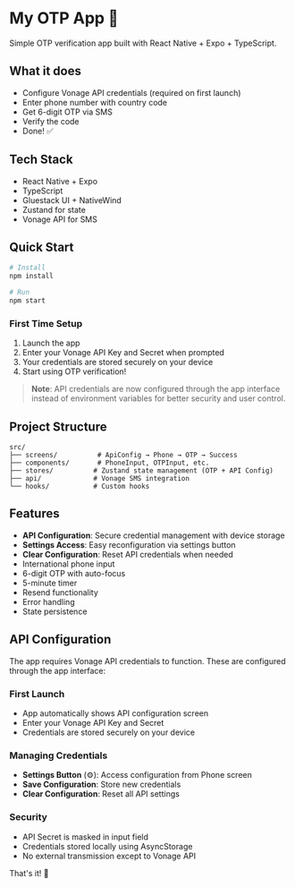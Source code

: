 # My OTP App 📱

Simple OTP verification app built with React Native + Expo + TypeScript.

## What it does
- Configure Vonage API credentials (required on first launch)
- Enter phone number with country code
- Get 6-digit OTP via SMS
- Verify the code
- Done! ✅

## Tech Stack
- React Native + Expo
- TypeScript
- Gluestack UI + NativeWind
- Zustand for state
- Vonage API for SMS

## Quick Start

```bash
# Install
npm install

# Run
npm start
```

### First Time Setup
1. Launch the app
2. Enter your Vonage API Key and Secret when prompted
3. Your credentials are stored securely on your device
4. Start using OTP verification!

> **Note**: API credentials are now configured through the app interface instead of environment variables for better security and user control.

## Project Structure
```
src/
├── screens/          # ApiConfig → Phone → OTP → Success
├── components/       # PhoneInput, OTPInput, etc.
├── stores/          # Zustand state management (OTP + API Config)
├── api/             # Vonage SMS integration
└── hooks/           # Custom hooks
```

## Features
- **API Configuration**: Secure credential management with device storage
- **Settings Access**: Easy reconfiguration via settings button
- **Clear Configuration**: Reset API credentials when needed
- International phone input
- 6-digit OTP with auto-focus
- 5-minute timer
- Resend functionality
- Error handling
- State persistence

## API Configuration

The app requires Vonage API credentials to function. These are configured through the app interface:

### First Launch
- App automatically shows API configuration screen
- Enter your Vonage API Key and Secret
- Credentials are stored securely on your device

### Managing Credentials
- **Settings Button** (⚙️): Access configuration from Phone screen
- **Save Configuration**: Store new credentials
- **Clear Configuration**: Reset all API settings

### Security
- API Secret is masked in input field
- Credentials stored locally using AsyncStorage
- No external transmission except to Vonage API

That's it! 🚀
